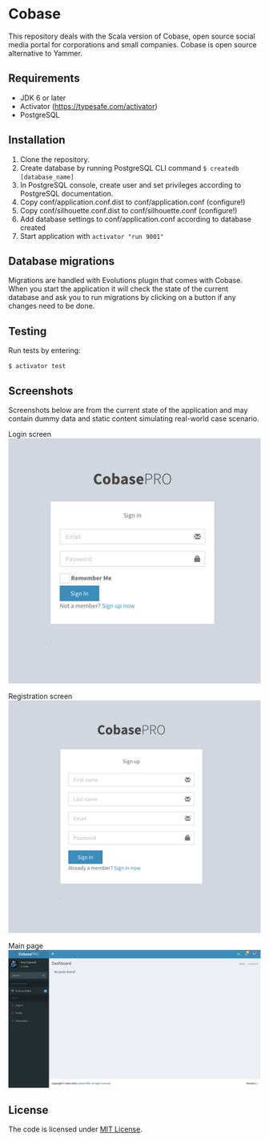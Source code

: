 Cobase
======

This repository deals with the Scala version of Cobase, open source social media portal for corporations and small companies. Cobase is open source alternative to Yammer.


## Requirements

- JDK 6 or later
- Activator (https://typesafe.com/activator)
- PostgreSQL


## Installation

1. Clone the repository.
2. Create database by running PostgreSQL CLI command `$ createdb [database_name]`
3. In PostgreSQL console, create user and set privileges according to PostgreSQL documentation.
4. Copy conf/application.conf.dist to conf/application.conf (configure!)
5. Copy conf/silhouette.conf.dist to conf/silhouette.conf (configure!)
6. Add database settings to conf/application.conf according to database created
9. Start application with `activator "run 9001"`


## Database migrations

Migrations are handled with Evolutions plugin that comes with Cobase. When you start the application it will check the state of the current database and ask you to run migrations by clicking on a button if any changes need to be done.


## Testing

Run tests by entering:

    $ activator test


## Screenshots

Screenshots below are from the current state of the application and may contain dummy data and static content simulating real-world case scenario.

Login screen
![Sign in screen](public/samples/login.png "Sign in screen")

Registration screen
![Sign up screen](public/samples/register.png "Sign up screen")

Main page
![Main page](public/samples/main.png "Main page")


## License

The code is licensed under [MIT License](http://opensource.org/licenses/MIT).